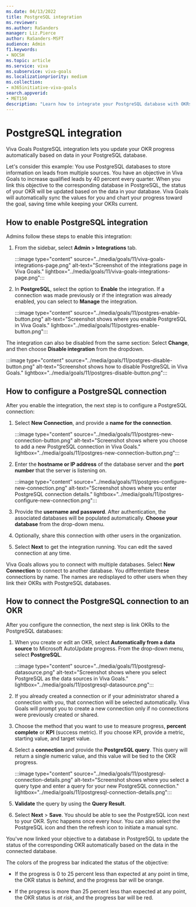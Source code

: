 ```yaml
---
ms.date: 04/13/2022
title: PostgreSQL integration
ms.reviewer: 
ms.author: RaSanders
manager: Liz.Pierce
author: RaSanders-MSFT
audience: Admin
f1.keywords:
- NOCSH
ms.topic: article
ms.service: viva
ms.subservice: viva-goals
ms.localizationpriority: medium
ms.collection:  
- m365initiative-viva-goals  
search.appverid:
- MET150
description: "Learn how to integrate your PostgreSQL database with OKRs in Viva Goals."
---
```


# PostgreSQL integration

Viva Goals PostgreSQL integration lets you update your OKR progress automatically based on data in your PostgreSQL database.

Let's consider this example: You use PostgreSQL databases to store information on leads from multiple sources. You have an objective in Viva Goals to increase qualified leads by 40 percent every quarter. When you link this objective to the corresponding database in PostgreSQL, the status of your OKR will be updated based on the data in your database. Viva Goals will automatically sync the values for you and chart your progress toward the goal, saving time while keeping your OKRs current.

## How to enable PostgreSQL integration

Admins follow these steps to enable this integration: 

1. From the sidebar, select **Admin > Integrations** tab. 

    :::image type="content" source="../media/goals/11/viva-goals-integrations-page.png" alt-text="Screenshot of the integrations page in Viva Goals." lightbox="../media/goals/11/viva-goals-integrations-page.png":::

2. In **PostgreSQL**, select the option to **Enable** the integration. If a connection was made previously or if the integration was already enabled, you can select to **Manage** the integration. 

    :::image type="content" source="../media/goals/11/postgres-enable-button.png" alt-text="Screenshot shows where you enable PostgreSQL in Viva Goals." lightbox="../media/goals/11/postgres-enable-button.png":::

The integration can also be disabled from the same section: Select **Change**, and then choose **Disable integration** from the dropdown.

 :::image type="content" source="../media/goals/11/postgres-disable-button.png" alt-text="Screenshot shows how to disable PostgreSQL in Viva Goals." lightbox="../media/goals/11/postgres-disable-button.png":::

## How to configure a PostgreSQL connection 

After you enable the integration, the next step is to configure a PostgreSQL connection:

1. Select **New Connection**, and provide a **name for the connection**. 

    :::image type="content" source="../media/goals/11/postgres-new-connection-button.png" alt-text="Screenshot shows where you choose to add a new PostgreSQL connection in Viva Goals." lightbox="../media/goals/11/postgres-new-connection-button.png":::

1. Enter the **hostname or IP address** of the database server and the **port number** that the server is listening on. 

    :::image type="content" source="../media/goals/11/postgres-configure-new-connection.png" alt-text="Screenshot shows where you enter PostgreSQL connection details." lightbox="../media/goals/11/postgres-configure-new-connection.png":::

1. Provide the **username and password**. After authentication, the associated databases will be populated automatically. **Choose your database** from the drop-down menu. 

1. Optionally, share this connection with other users in the organization.

1.  Select **Next** to get the integration running. You can edit the saved connection at any time. 

Viva Goals allows you to connect with multiple databases. Select **New Connection** to connect to another database. You differentiate these connections by name. The names are redisplayed to other users when they link their OKRs with PostgreSQL databases.

## How to connect the PostgreSQL connection to an OKR

After you configure the connection, the next step is link OKRs to the PostgreSQL databases: 

1. When you create or edit an OKR, select **Automatically from a data source** to Microsoft AutoUpdate progress. From the drop-down menu, select **PostgreSQL**. 

    :::image type="content" source="../media/goals/11/postgresql-datasource.png" alt-text="Screenshot shows where you select PostgreSQL as the data sources in Viva Goals." lightbox="../media/goals/11/postgresql-datasource.png":::

2. If you already created a connection or if your administrator shared a connection with you, that connection will be selected automatically. Viva Goals will prompt you to create a new connection only if no connections were previously created or shared. 

3. Choose the method that you want to use to measure progress, **percent complete** or **KPI** (success metric). If you choose KPI, provide a metric, starting value, and target value.

4. Select a **connection** and provide the **PostgreSQL query**. This query will return a single numeric value, and this value will be tied to the OKR progress.

    :::image type="content" source="../media/goals/11/postgresql-connection-details.png" alt-text="Screenshot shows where you select a query type and enter a query for your new PostgreSQL connection." lightbox="../media/goals/11/postgresql-connection-details.png":::

5. **Validate** the query by using the **Query Result**.

6. Select **Next** > **Save**. You should be able to see the PostgreSQL icon next to your OKR. Sync happens once every hour. You can also select the PostgreSQL icon and then the refresh icon to initiate a manual sync.

You've now linked your objective to a database in PostgreSQL to update the status of the corresponding OKR automatically based on the data in the connected database. 

The colors of the progress bar indicated the status of the objective:

- If the progress is 0 to 25 percent less than expected at any point in time, the OKR status is *behind*, and the progress bar will be orange. 

- If the progress is more than 25 percent less than expected at any point, the OKR status is *at risk*, and the progress bar will be red. 

